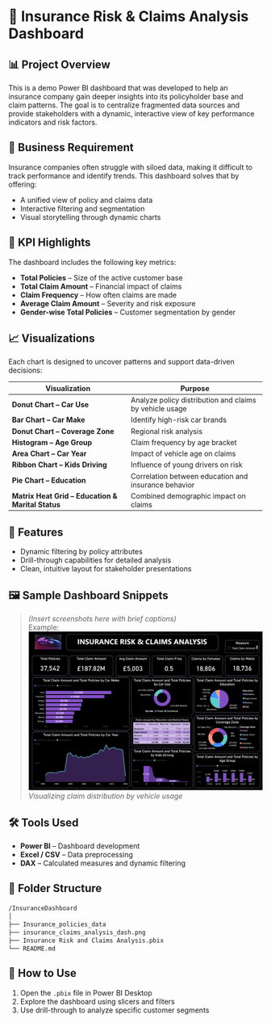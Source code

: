 # 🚗 Insurance Risk & Claims Analysis Dashboard

## 📊 Project Overview
This is a demo Power BI dashboard that was developed to help an insurance company gain deeper insights into its policyholder base and claim patterns. The goal is to centralize fragmented data sources and provide stakeholders with a dynamic, interactive view of key performance indicators and risk factors.

## 🧩 Business Requirement
Insurance companies often struggle with siloed data, making it difficult to track performance and identify trends. This dashboard solves that by offering:

- A unified view of policy and claims data
- Interactive filtering and segmentation
- Visual storytelling through dynamic charts

## 🎯 KPI Highlights
The dashboard includes the following key metrics:
- **Total Policies** – Size of the active customer base
- **Total Claim Amount** – Financial impact of claims
- **Claim Frequency** – How often claims are made
- **Average Claim Amount** – Severity and risk exposure
- **Gender-wise Total Policies** – Customer segmentation by gender

## 📈 Visualizations
Each chart is designed to uncover patterns and support data-driven decisions:

| Visualization | Purpose |
|---------------|---------|
| **Donut Chart – Car Use** | Analyze policy distribution and claims by vehicle usage |
| **Bar Chart – Car Make** | Identify high-risk car brands |
| **Donut Chart – Coverage Zone** | Regional risk analysis |
| **Histogram – Age Group** | Claim frequency by age bracket |
| **Area Chart – Car Year** | Impact of vehicle age on claims |
| **Ribbon Chart – Kids Driving** | Influence of young drivers on risk |
| **Pie Chart – Education** | Correlation between education and insurance behavior |
| **Matrix Heat Grid – Education & Marital Status** | Combined demographic impact on claims |

## 📌 Features
- Dynamic filtering by policy attributes
- Drill-through capabilities for detailed analysis
- Clean, intuitive layout for stakeholder presentations

## 🖼️ Sample Dashboard Snippets
> *(Insert screenshots here with brief captions)*  
> Example:  
> ![Dashboard Preview](insurance_claims_analysis_dash.png)
> *Visualizing claim distribution by vehicle usage*

## 🛠️ Tools Used
- **Power BI** – Dashboard development
- **Excel / CSV** – Data preprocessing
- **DAX** – Calculated measures and dynamic filtering

## 📁 Folder Structure
```
/InsuranceDashboard
│
├── Insurance_policies_data
├── insurance_claims_analysis_dash.png
├── Insurance Risk and Claims Analysis.pbix
└── README.md
```

## 🚀 How to Use
1. Open the `.pbix` file in Power BI Desktop
2. Explore the dashboard using slicers and filters
3. Use drill-through to analyze specific customer segments
